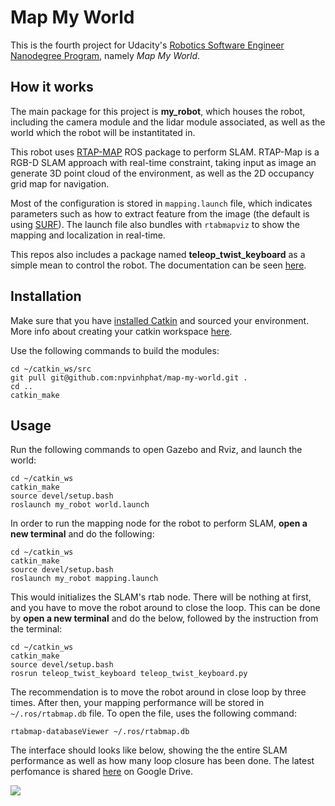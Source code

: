 # Map My World

This is the fourth project for Udacity's [Robotics Software Engineer Nanodegree Program](https://www.udacity.com/course/robotics-software-engineer--nd209), namely *Map My World*.

## How it works

The main package for this project is **my_robot**, which houses the robot, including the camera module and the lidar module associated, as well as the world which the robot will be instantitated in.

This robot uses [RTAP-MAP](http://wiki.ros.org/rtabmap_ros) ROS package to perform SLAM. RTAP-Map is a RGB-D SLAM approach with real-time constraint, taking input as image an generate 3D point cloud of the environment, as well as the 2D occupancy grid map for navigation.

Most of the configuration is stored in `mapping.launch` file, which indicates parameters such as how to extract feature from the image (the default is using [SURF](https://en.wikipedia.org/wiki/Speeded_up_robust_features)). The launch file also bundles with `rtabmapviz` to show the mapping and localization in real-time.

This repos also includes a package named **teleop_twist_keyboard** as a simple mean to control the robot. The documentation can be seen [here](http://wiki.ros.org/teleop_twist_keyboard).

## Installation

Make sure that you have [installed Catkin](http://www.ros.org/wiki/catkin#Installing_catkin) and sourced your environment. More info about creating your catkin workspace [here](http://www.ros.org/wiki/catkin#Installing_catkin).

Use the following commands to build the modules:

```
cd ~/catkin_ws/src
git pull git@github.com:npvinhphat/map-my-world.git .
cd ..
catkin_make
```

## Usage

Run the following commands to open Gazebo and Rviz, and launch the world:

```
cd ~/catkin_ws
catkin_make
source devel/setup.bash
roslaunch my_robot world.launch
```

In order to run the mapping node for the robot to perform SLAM, **open a new terminal** and do the following:

```
cd ~/catkin_ws
catkin_make
source devel/setup.bash
roslaunch my_robot mapping.launch
```

This would initializes the SLAM's rtab node. There will be nothing at first, and you have to move the robot around to close the loop. This can be done by **open a new terminal** and do the below, followed by the instruction from the terminal:

```
cd ~/catkin_ws
catkin_make
source devel/setup.bash
rosrun teleop_twist_keyboard teleop_twist_keyboard.py
```

The recommendation is to move the robot around in close loop by three times. After then, your mapping performance will be stored in `~/.ros/rtabmap.db` file. To open the file, uses the following command:

```
rtabmap-databaseViewer ~/.ros/rtabmap.db
```

The interface should looks like below, showing the the entire SLAM performance as well as how many loop closure has been done. The latest perfomance is shared [here](https://drive.google.com/file/d/1PTa_wK8Um6BZIF-nQ8u23s9JtP-_U4hJ/view?usp=sharing) on Google Drive.

![](https://user-images.githubusercontent.com/10416670/86534603-7caa2d00-bf14-11ea-8d81-300818d6c2ec.png)
